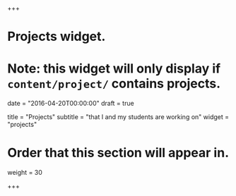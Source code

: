+++
# Projects widget.
# Note: this widget will only display if `content/project/` contains projects.

date = "2016-04-20T00:00:00"
draft = true

title = "Projects"
subtitle = "that I and my students are working on"
widget = "projects"

# Order that this section will appear in.
weight = 30

+++

